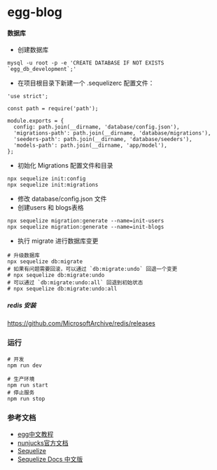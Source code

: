 # egg-blog

#### 数据库
- 创建数据库
```
mysql -u root -p -e 'CREATE DATABASE IF NOT EXISTS `egg_db_development`;'
```
- 在项目根目录下新建一个 .sequelizerc 配置文件：
```
'use strict';

const path = require('path');

module.exports = {
  config: path.join(__dirname, 'database/config.json'),
  'migrations-path': path.join(__dirname, 'database/migrations'),
  'seeders-path': path.join(__dirname, 'database/seeders'),
  'models-path': path.join(__dirname, 'app/model'),
};
```
- 初始化 Migrations 配置文件和目录
```
npx sequelize init:config
npx sequelize init:migrations
```
- 修改 database/config.json 文件
- 创建users 和 blogs表格
```
npx sequelize migration:generate --name=init-users
npx sequelize migration:generate --name=init-blogs
```
- 执行 migrate 进行数据库变更
```
# 升级数据库
npx sequelize db:migrate
# 如果有问题需要回滚，可以通过 `db:migrate:undo` 回退一个变更
# npx sequelize db:migrate:undo
# 可以通过 `db:migrate:undo:all` 回退到初始状态
# npx sequelize db:migrate:undo:all
```
##### redis 安装
https://github.com/MicrosoftArchive/redis/releases 

### 运行
```
# 开发
npm run dev

# 生产环境
npm run start
# 停止服务
npm run stop
```

### 参考文档
- [egg中文教程](https://eggjs.org/zh-cn/tutorials/index.html)
- [nunjucks官方文档](https://mozilla.github.io/nunjucks/cn/getting-started.html)
- [Sequelize](http://docs.sequelizejs.com)
- [Sequelize Docs 中文版](https://demopark.github.io/sequelize-docs-Zh-CN/)